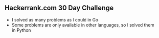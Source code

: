## Hackerrank.com 30 Day Challenge 
* I solved as many problems as I could in Go 
* Some problems are only available in other languages, so I solved them in Python